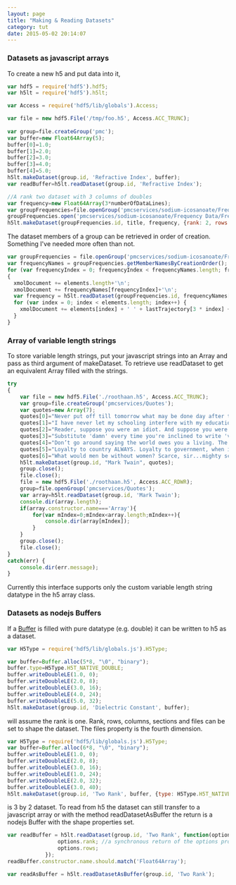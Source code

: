 ```yaml
---
layout: page
title: "Making & Reading Datasets"
category: tut
date: 2015-05-02 20:14:07
---
```


### Datasets as javascript arrays
To create a new h5 and put data into it,

```javascript
var hdf5 = require('hdf5').hdf5;
var h5lt = require('hdf5').h5lt;

var Access = require('hdf5/lib/globals').Access;

var file = new hdf5.File('/tmp/foo.h5', Access.ACC_TRUNC);
    
var group=file.createGroup('pmc');
var buffer=new Float64Array(5);
buffer[0]=1.0;
buffer[1]=2.0;
buffer[2]=3.0;
buffer[3]=4.0;
buffer[4]=5.0;
h5lt.makeDataset(group.id, 'Refractive Index', buffer);
var readBuffer=h5lt.readDataset(group.id, 'Refractive Index');

//A rank two dataset with 3 columns of doubles
var frequency=new Float64Array(3*numberOfDataLines);
var groupFrequencies=file.openGroup('pmcservices/sodium-icosanoate/Frequency Data/Frequencies');
groupFrequencies.open('pmcservices/sodium-icosanoate/Frequency Data/Frequencies', file);
h5lt.makeDataset(groupFrequencies.id, title, frequency, {rank: 2, rows: numberOfDataLines, columns: 3});
```

The dataset members of a group can be retrieved in order of creation. Something
I've needed more often than not.

```javascript
var groupFrequencies = file.openGroup('pmcservices/sodium-icosanoate/Frequency Data/Frequencies');
var frequencyNames = groupFrequencies.getMemberNamesByCreationOrder();
for (var frequencyIndex = 0; frequencyIndex < frequencyNames.length; frequencyIndex++)
{
  xmolDocument += elements.length+'\n';
  xmolDocument += frequencyNames[frequencyIndex]+'\n';
  var frequency = h5lt.readDataset(groupFrequencies.id, frequencyNames[frequencyIndex]);
  for (var index = 0; index < elements.length; index++) {
    xmolDocument += elements[index] + ' ' + lastTrajectory[3 * index] + ' ' + lastTrajectory[3*index+1] + ' ' + lastTrajectory[3*index+2] + ' ' + frequency[3 * index] + ' ' + frequency[3 * index + 1] + ' ' + frequency[3 * index + 2] + '\n';
  }
}
```

### Array of variable length strings

To store variable length strings, put your javascript strings into an Array and
pass as third argument of makeDataset. To retrieve use readDataset to get an
equivalent Array filled with the strings.

```javascript
try
{
    var file = new hdf5.File('./roothaan.h5', Access.ACC_TRUNC);
    var group=file.createGroup('pmcservices/Quotes');
    var quotes=new Array(7);
    quotes[0]="Never put off till tomorrow what may be done day after tomorrow just as well.\0";
    quotes[1]="I have never let my schooling interfere with my education";
    quotes[2]="Reader, suppose you were an idiot. And suppose you were a member of Congress. But I repeat myself.";
    quotes[3]="Substitute 'damn' every time you're inclined to write 'very;' your editor will delete it and the writing will be just as it should be.";
    quotes[4]="Don’t go around saying the world owes you a living. The world owes you nothing. It was here first.";
    quotes[5]="Loyalty to country ALWAYS. Loyalty to government, when it deserves it.";
    quotes[6]="What would men be without women? Scarce, sir...mighty scarce.";
    h5lt.makeDataset(group.id, "Mark Twain", quotes);
    group.close();
    file.close();
    file = new hdf5.File('./roothaan.h5', Access.ACC_RDWR);
    group=file.openGroup('pmcservices/Quotes');
    var array=h5lt.readDataset(group.id, 'Mark Twain');
    console.dir(array.length);
    if(array.constructor.name==='Array'){
        for(var mIndex=0;mIndex<array.length;mIndex++){
            console.dir(array[mIndex]);
        }
    }
    group.close();
    file.close();
}
catch(err) {
    console.dir(err.message);
}
```
Currently this interface supports only the custom variable length string
datatype in the h5 array class.

### Datasets as nodejs Buffers

If a [Buffer](https://nodejs.org/api/buffer.html) is filled with pure datatype
(e.g. double) it can be written to h5 as a dataset.

```javascript
var H5Type = require('hdf5/lib/globals.js').H5Type;

var buffer=Buffer.alloc(5*8, "\0", "binary");
buffer.type=H5Type.H5T_NATIVE_DOUBLE;
buffer.writeDoubleLE(1.0, 0);
buffer.writeDoubleLE(2.0, 8);
buffer.writeDoubleLE(3.0, 16);
buffer.writeDoubleLE(4.0, 24);
buffer.writeDoubleLE(5.0, 32);
h5lt.makeDataset(group.id, 'Dielectric Constant', buffer);
```

will assume the rank is one. Rank, rows, columns, sections and files can be set to
shape the dataset. The files property is the fourth dimension.

```javascript
var H5Type = require('hdf5/lib/globals.js').H5Type;
var buffer=Buffer.alloc(6*8, "\0", "binary");
buffer.writeDoubleLE(1.0, 0);
buffer.writeDoubleLE(2.0, 8);
buffer.writeDoubleLE(3.0, 16);
buffer.writeDoubleLE(1.0, 24);
buffer.writeDoubleLE(2.0, 32);
buffer.writeDoubleLE(3.0, 40);
h5lt.makeDataset(group.id, 'Two Rank', buffer, {type: H5Type.H5T_NATIVE_DOUBLE, rank: 2, rows: 3, columns: 2});
```

is 3 by 2 dataset.  To read from h5 the dataset can still transfer to a
javascript array or with the method readDatasetAsBuffer the return is a nodejs
Buffer with the shape properties set.

```javascript
var readBuffer = h5lt.readDataset(group.id, 'Two Rank', function(options){
                options.rank; //a synchronous return of the options properties
                options.rows;
            });
readBuffer.constructor.name.should.match('Float64Array');

var readAsBuffer = h5lt.readDatasetAsBuffer(group.id, 'Two Rank');
```
